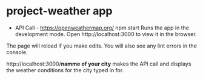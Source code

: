 ﻿# project-weather app
- API Call - https://openweathermap.org/
npm start
Runs the app in the development mode.
Open http://localhost:3000 to view it in the browser.

The page will reload if you make edits.
You will also see any lint errors in the console.

http://localhost:3000/**namme of your city** 
makes the API call and displays the weather conditions for the city typed in for.
